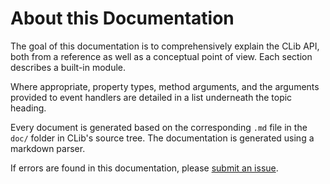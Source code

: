 # About this Documentation

The goal of this documentation is to comprehensively explain the CLib API, both from a reference as well as a conceptual point of view. Each section describes a built-in module.

Where appropriate, property types, method arguments, and the arguments provided to event handlers are detailed in a list underneath the topic heading.

Every document is generated based on the corresponding `.md` file in the `doc/` folder in CLib's source tree. The documentation is generated using a markdown parser.


If errors are found in this documentation, please [submit an issue][].

##

[submit an issue]: https://github.com/TaktiCool/CLib/issues/new